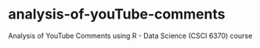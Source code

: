 # analysis-of-youTube-comments
Analysis of YouTube Comments using R - Data Science (CSCI 6370) course
